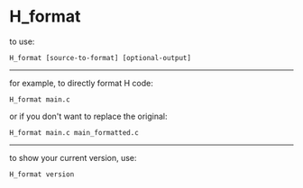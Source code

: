 # H_format

to use:
```
H_format [source-to-format] [optional-output]
```
---
for example, to directly format H code:
```
H_format main.c
```
or if you don't want to replace the original:
```
H_format main.c main_formatted.c
```
---
to show your current version, use:
```
H_format version
```

